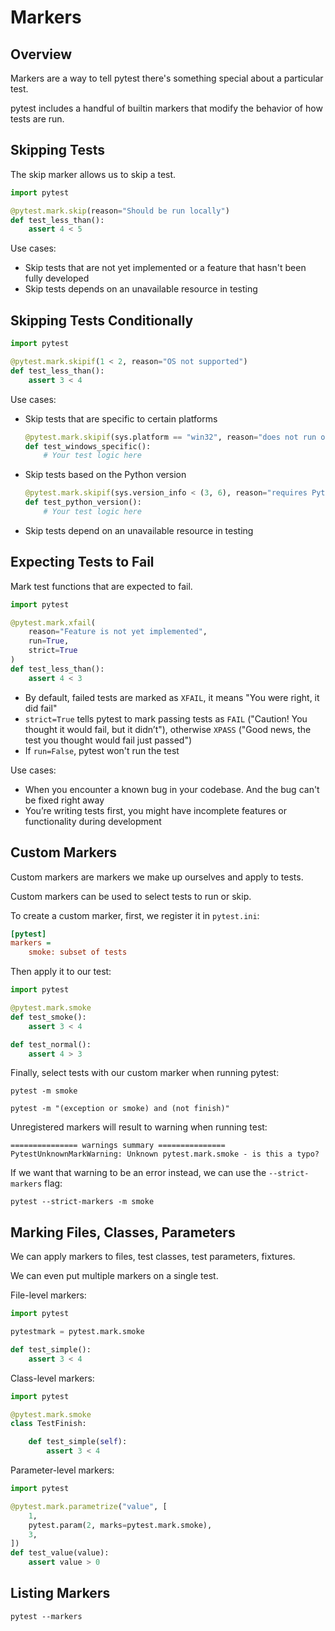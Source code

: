 # Markers

## Overview

Markers are a way to tell pytest there's something special about a particular test.

pytest includes a handful of builtin markers that modify the behavior of how tests are run.


## Skipping Tests

The skip marker allows us to skip a test.
```py
import pytest

@pytest.mark.skip(reason="Should be run locally")
def test_less_than():
    assert 4 < 5
```
Use cases:
- Skip tests that are not yet implemented or a feature that hasn't been fully developed
- Skip tests depends on an unavailable resource in testing


## Skipping Tests Conditionally

```py
import pytest

@pytest.mark.skipif(1 < 2, reason="OS not supported")
def test_less_than():
    assert 3 < 4
```

Use cases:
- Skip tests that are specific to certain platforms
    ```python
    @pytest.mark.skipif(sys.platform == "win32", reason="does not run on Windows")
    def test_windows_specific():
        # Your test logic here
    ```
- Skip tests based on the Python version
    ```python
    @pytest.mark.skipif(sys.version_info < (3, 6), reason="requires Python 3.6 or higher")
    def test_python_version():
        # Your test logic here
    ```
- Skip tests depend on an unavailable resource in testing


## Expecting Tests to Fail

Mark test functions that are expected to fail.

```py
import pytest

@pytest.mark.xfail(
    reason="Feature is not yet implemented",
    run=True,
    strict=True
)
def test_less_than():
    assert 4 < 3
```

- By default, failed tests are marked as `XFAIL`, it means "You were right, it did fail"
- `strict=True` tells pytest to mark passing tests as `FAIL` ("Caution! You thought it would fail, but it didn’t"), otherwise `XPASS` ("Good news, the test you thought would fail just passed")
- If `run=False`, pytest won't run the test

Use cases:
- When you encounter a known bug in your codebase. And the bug can't be fixed right away
- You’re writing tests first, you might have incomplete features or functionality during development


## Custom Markers

Custom markers are markers we make up ourselves and apply to tests.

Custom markers can be used to select tests to run or skip.

To create a custom marker, first, we register it in `pytest.ini`:

```ini filename="pytest.ini"
[pytest]
markers =
    smoke: subset of tests
```

Then apply it to our test:
```py
import pytest

@pytest.mark.smoke
def test_smoke():
    assert 3 < 4

def test_normal():
    assert 4 > 3
```

Finally, select tests with our custom marker when running pytest:

```shell
pytest -m smoke

pytest -m "(exception or smoke) and (not finish)"
```


Unregistered markers will result to warning when running test:
```
=============== warnings summary ===============
PytestUnknownMarkWarning: Unknown pytest.mark.smoke - is this a typo?
```

If we want that warning to be an error instead, we can use the `--strict-markers` flag:
```shell
pytest --strict-markers -m smoke
```

## Marking Files, Classes, Parameters

We can apply markers to files, test classes, test parameters, fixtures.

We can even put multiple markers on a single test.

File-level markers:
```py
import pytest

pytestmark = pytest.mark.smoke

def test_simple():
    assert 3 < 4
```

Class-level markers:
```py
import pytest

@pytest.mark.smoke
class TestFinish:

    def test_simple(self):
        assert 3 < 4
```

Parameter-level markers:
```py
import pytest

@pytest.mark.parametrize("value", [
    1,
    pytest.param(2, marks=pytest.mark.smoke),
    3,
])
def test_value(value):
    assert value > 0
```

## Listing Markers

```shell
pytest --markers
```
